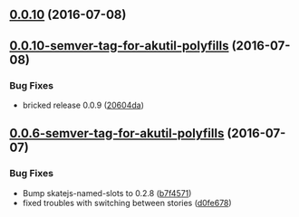 <a name="0.0.10"></a>
## [0.0.10](https://bitbucket.org/atlassian/https://bitbucket.org/atlassian/atlaskit/compare/0.0.10-semver-tag-for-akutil-polyfills...v0.0.10) (2016-07-08)



<a name="0.0.10-semver-tag-for-akutil-polyfills"></a>
## [0.0.10-semver-tag-for-akutil-polyfills](https://bitbucket.org/atlassian/https://bitbucket.org/atlassian/atlaskit/compare/0.0.6-semver-tag-for-akutil-polyfills...0.0.10-semver-tag-for-akutil-polyfills) (2016-07-08)


### Bug Fixes

* bricked release 0.0.9 ([20604da](https://bitbucket.org/atlassian/https://bitbucket.org/atlassian/atlaskit/commits/20604da))



<a name="0.0.6-semver-tag-for-akutil-polyfills"></a>
## [0.0.6-semver-tag-for-akutil-polyfills](https://bitbucket.org/atlassian/https://bitbucket.org/atlassian/atlaskit/compare/d0fe678...0.0.6-semver-tag-for-akutil-polyfills) (2016-07-07)


### Bug Fixes

* Bump skatejs-named-slots to 0.2.8 ([b7f4571](https://bitbucket.org/atlassian/https://bitbucket.org/atlassian/atlaskit/commits/b7f4571))
* fixed troubles with switching between stories ([d0fe678](https://bitbucket.org/atlassian/https://bitbucket.org/atlassian/atlaskit/commits/d0fe678))



